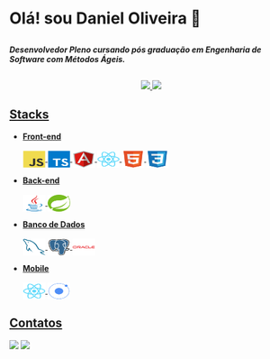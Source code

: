 ### <h1>Olá! sou Daniel Oliveira 👋</h1>

##

<div>
  <h5>Desenvolvedor Pleno cursando pós graduação em Engenharia de Software com Métodos Ágeis.</h5>
</div>  

##
<div align="center">
  <a href="https://github.com/danieloiveira">
  <img height="180em" src="https://github-readme-stats.vercel.app/api?username=danieloiveira&show_icons=true&theme=tokyonight&include_all_commits=true&count_private=true"/>
  <img height="180em" src="https://github-readme-stats.vercel.app/api/top-langs/?username=danieloiveira&layout=compact&langs_count=7&theme=tokyonight"/>
</div>
  
  ##
  <h2>Stacks</h2>
  <ul>
    <li><strong>Front-end</strong></li>
    <div style="display: inline_block"><br>
      <img align="center" alt="Dan-JS" height="30" width="40" src="https://raw.githubusercontent.com/devicons/devicon/master/icons/javascript/javascript-original.svg"> 
      <img align="center" alt="Dan-TS" height="30" width="40" src="https://raw.githubusercontent.com/devicons/devicon/master/icons/typescript/typescript-plain.svg">
      <img align="center" alt="Dan-Angular" height="30" width="40" src="https://raw.githubusercontent.com/devicons/devicon/master/icons/angularjs/angularjs-original.svg">
       <img align="center" alt="Dan-React" height="30" width="40" src="https://raw.githubusercontent.com/devicons/devicon/master/icons/react/react-original.svg">
      <img align="center" alt="Dan-HTML" height="30" width="40" src="https://raw.githubusercontent.com/devicons/devicon/master/icons/html5/html5-original.svg">
      <img align="center" alt="Dan-CSS" height="30" width="40" src="https://raw.githubusercontent.com/devicons/devicon/master/icons/css3/css3-original.svg">
    </div>
  </ul>  
  
  <ul>
    <li><strong>Back-end</strong></li>
    <div style="display: inline_block"><br>
      <img align="center" alt="Dan-Java" height="30" width="40" src="https://raw.githubusercontent.com/devicons/devicon/master/icons/java/java-original.svg">
      <img align="center" alt="Dan-Spring" height="30" width="40" src="https://raw.githubusercontent.com/devicons/devicon/master/icons/spring/spring-original.svg">
    </div>
  </ul>  
  
  <ul>
    <li><strong>Banco de Dados</strong></li>
    <div style="display: inline_block"><br>
      <img align="center" alt="Dan-MySql" height="30" width="40" src="https://raw.githubusercontent.com/devicons/devicon/master/icons/mysql/mysql-original.svg"> 
      <img align="center" alt="Dan-PTSql" height="30" width="40" src="https://raw.githubusercontent.com/devicons/devicon/master/icons/postgresql/postgresql-original.svg">
      <img align="center" alt="Dan-OracleSql" height="30" width="40" src="https://raw.githubusercontent.com/devicons/devicon/master/icons/oracle/oracle-original.svg">
    </div>
  </ul> 
  
  <ul>
    <li><strong>Mobile</strong></li>
    <div style="display: inline_block"><br>
      <img align="center" alt="Dan-ReactN" height="30" width="40" src="https://raw.githubusercontent.com/devicons/devicon/master/icons/react/react-original.svg">
      <img align="center" alt="Dan-Ionic" height="30" width="40" src="https://raw.githubusercontent.com/devicons/devicon/master/icons/ionic/ionic-original.svg">
    </div>
  </ul>  
  
   
  ##
  <h2>Contatos</h2>
<div> 
  <a href = "mailto:danielcompositor1307@gmail.com"><img src="https://img.shields.io/badge/-Gmail-D14836?style=for-the-badge&logo=gmail&logoColor=white" target="_blank"></a>
  <a href="https://www.linkedin.com/in/daniel-oliveira-a201851b2/" target="_blank"><img src="https://img.shields.io/badge/-LinkedIn-%230077B5?style=for-the-badge&logo=linkedin&logoColor=white" target="_blank"></a> 
 
  
 
</div>
